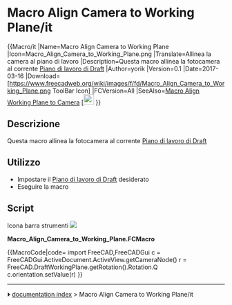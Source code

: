 # Macro Align Camera to Working Plane/it
{{Macro/it
|Name=Macro Align Camera to Working Plane
|Icon=Macro_Align_Camera_to_Working_Plane.png
|Translate=Allinea la camera al piano di lavoro
|Description=Questa macro allinea la fotocamera al corrente [Piano di lavoro di Draft](Draft_SelectPlane/it.md) |Author=yorik
|Version=0.1
|Date=2017-03-16
|Download=[https://www.freecadweb.org/wiki/images/f/fd/Macro_Align_Camera_to_Working_Plane.png ToolBar Icon]
|FCVersion=All
|SeeAlso=[Macro Align Working Plane to Camera](Macro_Align_Working_Plane_to_Camera/it.md) [<img src=images/Macro_Align_Working_Plane_to_Camera.png style="width:24px"> 
}}



## Descrizione

Questa macro allinea la fotocamera al corrente [Piano di lavoro di Draft](Draft_SelectPlane/it.md)



## Utilizzo

-   Impostare il [Piano di lavoro di Draft](Draft_SelectPlane/it.md) desiderato
-   Eseguire la macro

## Script

Icona barra strumenti ![](images/Macro_Align_Camera_to_Working_Plane.png )

**Macro_Align_Camera_to_Working_Plane.FCMacro**


{{MacroCode|code=
import FreeCAD,FreeCADGui
c = FreeCADGui.ActiveDocument.ActiveView.getCameraNode()
r = FreeCAD.DraftWorkingPlane.getRotation().Rotation.Q
c.orientation.setValue(r)
}}



---
⏵ [documentation index](../README.md) > Macro Align Camera to Working Plane/it
